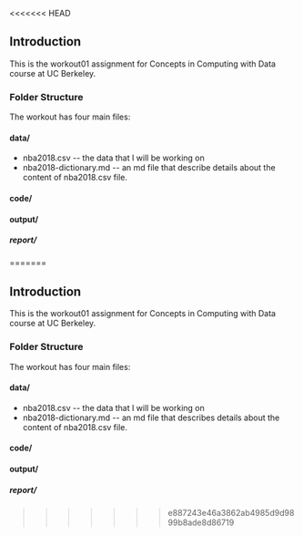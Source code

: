 <<<<<<< HEAD
## **Introduction**
This is the workout01 assignment for Concepts in Computing with Data course at UC Berkeley.

### **Folder Structure**
The workout has four main files:

#### data/
- nba2018.csv -- the data that I will be working on
- nba2018-dictionary.md -- an md file that describe details about the content of  nba2018.csv file.
#### code/
#### output/
##### report/
=======
## **Introduction**
This is the workout01 assignment for Concepts in Computing with Data course at UC Berkeley.

### **Folder Structure**
The workout has four main files:

#### data/
- nba2018.csv -- the data that I will be working on
- nba2018-dictionary.md -- an md file that describes details about the content of  nba2018.csv file.
#### code/
#### output/
##### report/
>>>>>>> e887243e46a3862ab4985d9d9899b8ade8d86719
